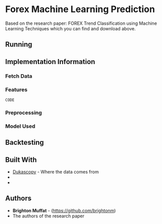 # Forex Machine Learning Prediction

Based on the research paper: FOREX Trend Classification using Machine Learning Techniques which you can find and download above.

## Running 

## Implementation Information

### Fetch Data

### Features

  
```
CODE
```

### Preprocessing

### Model Used

## Backtesting


## Built With

* [Dukascopy](https://www.dukascopy.com/swiss/french/home/) - Where the data comes from
*
*

## Authors

* **Brighton Muffat** - (https://github.com/brightonm)
* The authors of the research paper



